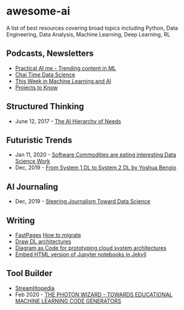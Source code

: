 # awesome-ai
A list of best resources covering broad topics including Python, Data Engineering, Data Analysis, Machine Learning, Deep Learning, RL

## Podcasts, Newsletters
- [Practical AI me - Trending content in ML](https://practicalai.me/)
- [Chai Time Data Science](https://anchor.fm/chaitimedatascience)
- [This Week in Machine Learning and AI](https://twimlai.com/)
- [Projects to Know](https://mailchi.mp/amplifypartners.com/ptk18-12142857)

## Structured Thinking
- June 12, 2017 - [The AI Hierarchy of Needs](https://hackernoon.com/the-ai-hierarchy-of-needs-18f111fcc007)

## Futuristic Trends
- Jan 11, 2020 - [Software Commodities are eating interesting Data Science Work](https://yanirseroussi.com/2020/01/11/software-commodities-are-eating-interesting-data-science-work/)
- Dec, 2019 - [From System 1 DL to System 2 DL by Yoshua Bengio](https://slideslive.com/38921750/from-system-1-deep-learning-to-system-2-deep-learning)


## AI Journaling
- Dec, 2019 - [Steering Journalism Toward Data Science](https://medium.com/jsk-class-of-2020/steering-journalism-toward-data-science-a4208438020b)

## Writing
- [FastPages](https://fastpages.fast.ai/fastpages/jupyter/2020/02/21/introducing-fastpages.html) [How to migrate](https://johnowhitaker.github.io/datasciencecastnet_blog/)
- [Draw DL architectures](https://github.com/negrinho/sane_tikz)
- [Diagram as Code for prototyping cloud system architectures](https://github.com/mingrammer/diagrams)
- [Embed HTML version of Jupyter notebooks in Jekyll](https://twitter.com/HamelHusain/status/1218973946797682688)

## Tool Builder
- [Streamlitopedia](https://pmbaumgartner.github.io/streamlitopedia/front/introduction.html)
- Feb 2020 - [THE PHOTON WIZARD - TOWARDS EDUCATIONAL MACHINE LEARNING CODE GENERATORS](https://arxiv.org/pdf/2002.05432v1.pdf)